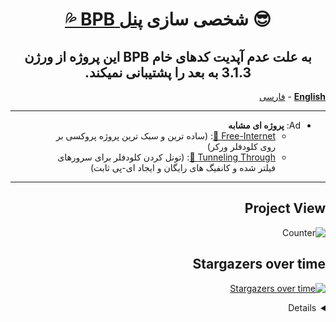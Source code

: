     
<h1 align="center">😎 شخصی سازی 
    <a href="https://github.com/bia-pain-bache/BPB-Worker-Panel">پنل BPB 💦</a> 
</h1>
<h2 align="center">به علت عدم آپدیت کدهای خام BPB این پروژه از ورژن 3.1.3 به بعد را پشتیبانی نمیکند.</h2>

[**English**](https://liMilCo.github.io/BPB-ReCoder/README_en)   -   [فارسی](https://liMilCo.github.io/BPB-ReCoder)

---

* Ad: **پروژه ای مشابه**
  * [Free-Internet 🐉](https://github.com/liMilCo/Free-Internet): (ساده ترین و سبک ترین پروژه پروکسی بر روی کلودفلر ورکر)
  * [Tunneling Through 🗽](https://github.com/liMilCo/Free-Internet#tunneling-through): (تونل کردن کلودفلر برای سرورهای فیلتر شده و کانفیگ های رایگان و ایجاد ای-پی ثابت)

---


## Project View
![Counter](https://count.getloli.com/@BPB-ReCoder?name=BPB-ReCoder&theme=sketch-1&padding=5)

## Stargazers over time
[![Stargazers over time](https://starchart.cc/liMilCo/BPB-ReCoder.svg?variant=adaptive)](https://starchart.cc/liMilCo/BPB-ReCoder)



<details>
<script async src="https://www.googletagmanager.com/gtag/js?id=G-THQL9EQWDS"></script>
<script>
  window.dataLayer = window.dataLayer || [];
  function gtag(){dataLayer.push(arguments);}
  gtag('js', new Date());

  gtag('config', 'G-THQL9EQWDS');
</script>
<style> html {direction: rtl;} </style>
</details> 

